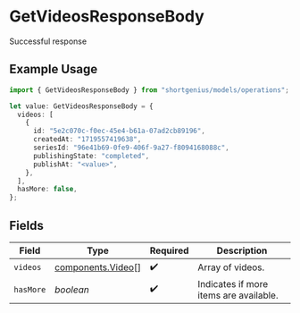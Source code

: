 # GetVideosResponseBody

Successful response

## Example Usage

```typescript
import { GetVideosResponseBody } from "shortgenius/models/operations";

let value: GetVideosResponseBody = {
  videos: [
    {
      id: "5e2c070c-f0ec-45e4-b61a-07ad2cb89196",
      createdAt: "1719557419638",
      seriesId: "96e41b69-0fe9-406f-9a27-f8094168088c",
      publishingState: "completed",
      publishAt: "<value>",
    },
  ],
  hasMore: false,
};
```

## Fields

| Field                                                  | Type                                                   | Required                                               | Description                                            |
| ------------------------------------------------------ | ------------------------------------------------------ | ------------------------------------------------------ | ------------------------------------------------------ |
| `videos`                                               | [components.Video](../../models/components/video.md)[] | :heavy_check_mark:                                     | Array of videos.                                       |
| `hasMore`                                              | *boolean*                                              | :heavy_check_mark:                                     | Indicates if more items are available.                 |